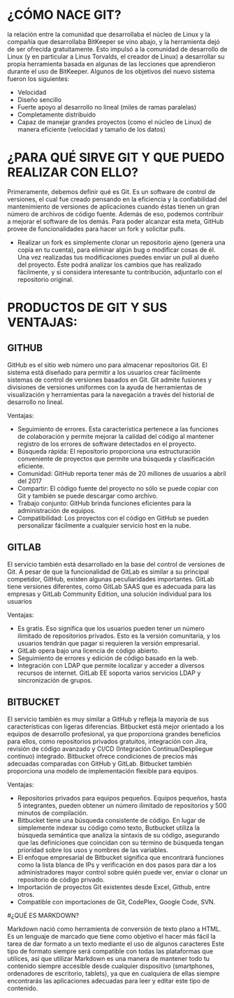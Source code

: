 # ¿CÓMO NACE GIT?
la relación entre la comunidad que desarrollaba el núcleo de Linux y la compañía que desarrollaba BitKeeper se vino abajo, y la herramienta dejó de ser ofrecida gratuitamente. Esto impulsó a la comunidad de desarrollo de Linux (y en particular a Linus Torvalds, el creador de Linux) a desarrollar su propia herramienta basada en algunas de las lecciones que aprendieron durante el uso de BitKeeper. Algunos de los objetivos del nuevo sistema fueron los siguientes:


* Velocidad
* Diseño sencillo
* Fuerte apoyo al desarrollo no lineal (miles de ramas paralelas)
* Completamente distribuido
* Capaz de manejar grandes proyectos (como el núcleo de Linux) de manera eficiente (velocidad y tamaño de los datos)

# ¿PARA QUÉ SIRVE GIT Y QUE PUEDO REALIZAR CON ELLO?

Primeramente, debemos definir qué es Git. 
Es un software de control de versiones, el cual fue creado pensando en la eficiencia y la confiabilidad del mantenimiento de versiones de aplicaciones cuando éstas tienen un gran número de archivos de código fuente.
Además de eso, podemos contribuir a mejorar el software de los demás. Para poder alcanzar esta meta, GitHub provee de funcionalidades para hacer un fork y solicitar pulls.

* Realizar un fork es simplemente clonar un repositorio ajeno (genera una copia en tu cuenta), para eliminar algún bug o modificar cosas de él. Una vez realizadas tus modificaciones puedes enviar un pull al dueño del proyecto. Éste podrá analizar los cambios que has realizado fácilmente, y si considera interesante tu contribución, adjuntarlo con el repositorio original.

# PRODUCTOS DE GIT Y SUS VENTAJAS:

## GITHUB

GitHub es el sitio web número uno para almacenar repositorios Git. El sistema está diseñado para permitir a los usuarios crear fácilmente sistemas de control de versiones basados en Git. Git admite fusiones y divisiones de versiones uniformes con la ayuda de herramientas de visualización y herramientas para la navegación a través del historial de desarrollo no lineal.

Ventajas:

* Seguimiento de errores. Esta característica pertenece a las funciones de colaboración y permite mejorar la calidad del código al mantener registro de los errores de software detectados en el proyecto.
* Búsqueda rápida: El repositorio proporciona una estructuración conveniente de proyectos que permite una búsqueda y clasificación eficiente. 
* Comunidad: GitHub reporta tener más de 20 millones de usuarios a abril del 2017
* Compartir: El código fuente del proyecto no sólo se puede copiar con Git y también se puede descargar como archivo.
* Trabajo conjunto: GitHub brinda funciones eficientes para la administración de equipos.
* Compatibilidad: Los proyectos con el código en GitHub se pueden personalizar fácilmente a cualquier servicio host en la nube.

## GITLAB

El servicio también está desarrollado en la base del control de versiones de Git. A pesar de que la funcionalidad de GitLab es similar a su principal competidor, GitHub, existen algunas peculiaridades importantes. GitLab tiene versiones diferentes, como GitLab SAAS que es adecuada para las empresas y GitLab Community Edition, una solución individual para los usuarios

Ventajas:

* Es gratis. Eso significa que los usuarios pueden tener un número ilimitado de repositorios privados. Esto es la versión comunitaria, y los usuarios tendrán que pagar si requieren la versión empresarial.
* GitLab opera bajo una licencia de código abierto.
* Seguimiento de errores y edición de código basado en la web.
* Integración con LDAP que permite localizar y acceder a diversos recursos de internet. GitLab EE soporta varios servicios LDAP y sincronización de grupos.

## BITBUCKET

El servicio también es muy similar a GitHub y refleja la mayoría de sus características con ligeras diferencias. Bitbucket está mejor orientado a los equipos de desarrollo profesional, ya que proporciona grandes beneficios para ellos, como repositorios privados gratuitos, integración con Jira, revisión de código avanzado y CI/CD (Integración Continua/Despliegue continuo) integrado.
Bitbucket ofrece condiciones de precios más adecuadas comparadas con GitHub y GitLab. Bitbucket también proporciona una modelo de implementación flexible para equipos.

Ventajas:

* Repositorios privados para equipos pequeños. Equipos pequeños, hasta 5 integrantes, pueden obtener un número ilimitado de repositorios y 500 minutos de compilación.
* Bitbucket tiene una búsqueda consistente de código. En lugar de simplemente indexar su código como texto, Butbucket utiliza la búsqueda semántica que analiza la sintaxis de su código, asegurando que las definiciones que coincidan con su término de búsqueda tengan prioridad sobre los usos y nombres de las variables.
* El enfoque empresarial de Bitbucket significa que encontrará funciones como la lista blanca de IPs y verificación en dos pasos para dar a los administradores mayor control sobre quién puede ver, enviar o clonar un repositorio de código privado.
* Importación de proyectos Git existentes desde Excel, Github, entre otros.
* Compatible con importaciones de Git, CodePlex, Google Code, SVN.

#¿QUÉ ES MARKDOWN?

Markdown nació como herramienta de conversión de texto plano a HTML.
Es un lenguaje de marcado que tiene como objetivo el hacer más fácil la tarea de dar formato a un texto mediante el uso de algunos caracteres
Este tipo de formato siempre será compatible con todas las plataformas que utilices, así que utilizar Markdown es una manera de mantener todo tu contenido siempre accesible desde cualquier dispositivo (smartphones, ordenadores de escritorio, tablets), ya que en cualquiera de ellas siempre encontrarás las aplicaciones adecuadas para leer y editar este tipo de contenido.
